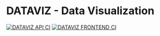 # DATAVIZ - Data Visualization
[![DATAVIZ API CI](https://github.com/ngtrdai/Data-Visualization/actions/workflows/backend-ci.yaml/badge.svg)](https://github.com/ngtrdai/Data-Visualization/actions/workflows/backend-ci.yaml)
[![DATAVIZ FRONTEND CI](https://github.com/ngtrdai/Data-Visualization/actions/workflows/frontend-ci.yaml/badge.svg)](https://github.com/ngtrdai/Data-Visualization/actions/workflows/frontend-ci.yaml)
